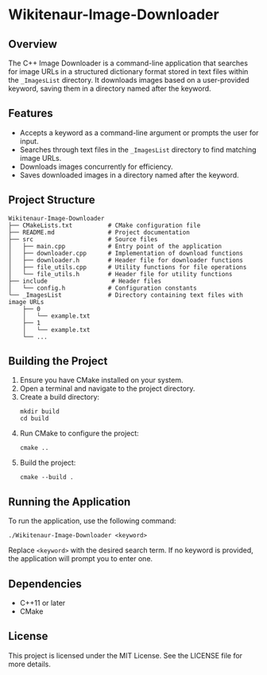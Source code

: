 # Wikitenaur-Image-Downloader

## Overview
The C++ Image Downloader is a command-line application that searches for image URLs in a structured dictionary format stored in text files within the `_ImagesList` directory. It downloads images based on a user-provided keyword, saving them in a directory named after the keyword.

## Features
- Accepts a keyword as a command-line argument or prompts the user for input.
- Searches through text files in the `_ImagesList` directory to find matching image URLs.
- Downloads images concurrently for efficiency.
- Saves downloaded images in a directory named after the keyword.

## Project Structure
```
Wikitenaur-Image-Downloader
├── CMakeLists.txt          # CMake configuration file
├── README.md               # Project documentation
├── src                     # Source files
│   ├── main.cpp            # Entry point of the application
│   ├── downloader.cpp      # Implementation of download functions
│   ├── downloader.h        # Header file for downloader functions
│   ├── file_utils.cpp      # Utility functions for file operations
│   └── file_utils.h        # Header file for utility functions
├── include                  # Header files
│   └── config.h            # Configuration constants
└── _ImagesList             # Directory containing text files with image URLs
    ├── 0
    │   └── example.txt
    ├── 1
    │   └── example.txt
    └── ...
```

## Building the Project
1. Ensure you have CMake installed on your system.
2. Open a terminal and navigate to the project directory.
3. Create a build directory:
   ```
   mkdir build
   cd build
   ```
4. Run CMake to configure the project:
   ```
   cmake ..
   ```
5. Build the project:
   ```
   cmake --build .
   ```

## Running the Application
To run the application, use the following command:
```
./Wikitenaur-Image-Downloader <keyword>
```
Replace `<keyword>` with the desired search term. If no keyword is provided, the application will prompt you to enter one.

## Dependencies
- C++11 or later
- CMake

## License
This project is licensed under the MIT License. See the LICENSE file for more details.